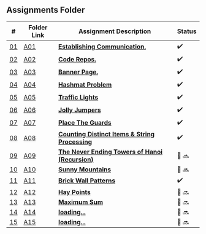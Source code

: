 ## Assignments Folder

|                                                  #                                                   | Folder Link                                                                                           | Assignment Description                                                                                                        | Status |
| :--------------------------------------------------------------------------------------------------: | ----------------------------------------------------------------------------------------------------- | ----------------------------------------------------------------------------------------------------------------------------- | ------ |
| [01](https://docs.google.com/spreadsheets/d/1jAkhTTA8b8BxF5ckkyct44jOz8PNmREB9QxGERVDSeY/edit#gid=0) | [A01](https://docs.google.com/spreadsheets/d/1jAkhTTA8b8BxF5ckkyct44jOz8PNmREB9QxGERVDSeY/edit#gid=0) | [**Establishing Communication.**](https://docs.google.com/spreadsheets/d/1jAkhTTA8b8BxF5ckkyct44jOz8PNmREB9QxGERVDSeY/edit#gid=0)          |:heavy_check_mark: |
| [02](https://github.com/LoicKonan/4883-PT-Konan/tree/master/Assignments) | [A02](https://github.com/LoicKonan/4883-PT-Konan/tree/master/Assignments)                             | [**Code Repos.**](https://github.com/LoicKonan/4883-PT-Konan/tree/master/Assignments)                                                          | :heavy_check_mark: |
| [03](./A03) | [A03](./A03) | [**Banner Page.**](A03)                | :heavy_check_mark: |
| [04](./A04) | [A04](./A04) | [**Hashmat Problem**](A04)             | :heavy_check_mark: |
| [05](./A05) | [A05](./A05) | [**Traffic Lights**](A05)              | :heavy_check_mark: |
| [06](./A06) | [A06](./A06) | [**Jolly Jumpers**](A06)               | :heavy_check_mark: |
| [07](./A07) | [A07](./A07) | [**Place The Guards**](A07)            | :heavy_check_mark: |
| [08](./A08) | [A08](./A08) | [**Counting Distinct Items & String Processing**](A08)|:heavy_check_mark:|
| [09](./A09) | [A09](./A09) | [**The Never Ending Towers of Hanoi (Recursion)**](A09)            | 🔴 🔜 |
| [10](./A10) | [A10](./A10) | [**Sunny Mountains**](A10)      | 🔴 🔜 |
| [11](./A11) | [A11](./A11) | [**Brick Wall Patterns**](A11)  | :heavy_check_mark:  |
| [12](./A12) | [A12](./A12) | [**Hay Points**](A12)           | 🔴 🔜 |
| [13](./A13) | [A13](./A13) | [**Maximum Sum**](A13)           | 🔴 🔜 |
| [14](./A14) | [A14](./A14) | [**loading...**](A14)           | 🔴 🔜 |
| [15](./A15) | [A15](./A15) | [**loading...**](A15)           | 🔴 🔜 |
